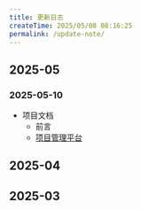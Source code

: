 ```yaml
---
title: 更新日志
createTime: 2025/05/08 08:16:25
permalink: /update-note/
---
```


## 2025-05

### 2025-05-10

- 项目文档
  - 前言 
  - [项目管理平台](/project-docs/project-management-platform/)

## 2025-04



## 2025-03